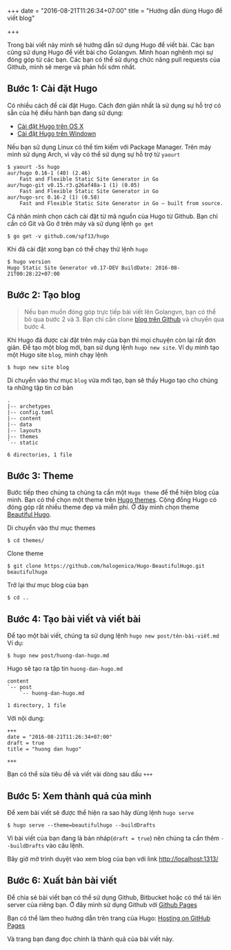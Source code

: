 +++
date = "2016-08-21T11:26:34+07:00"
title = "Hướng dẫn dùng Hugo để viết blog"

+++

Trong bài viết này mình sẽ hướng dẫn sử dụng  Hugo để viết bài. Các bạn cũng sử dụng Hugo để viết bài cho Golangvn. Mình hoan nghênh mọi sự đóng góp từ các bạn. Các bạn có thể sử dụng chức năng pull requests của Github, mình sẽ merge và phản hồi sớm nhất.

## Bước 1: Cài đặt Hugo
Có nhiều cách để cài đặt Hugo. Cách đơn giản nhất là sử dụng sự hỗ trợ có sẵn của hệ điều hành bạn đang sử dụng:

 - [Cài đặt Hugo trên OS X](https://gohugo.io/tutorials/installing-on-mac/)
 - [Cài đặt Hugo trên Windown](https://gohugo.io/tutorials/installing-on-windows/)
 
Nếu bạn sử dụng Linux có thể tìm kiếm với Package Manager. Trên máy mình sử dụng Arch, vì vậy có thể sử dụng sự hỗ trợ từ `yaourt`
```
$ yaourt -Ss hugo
aur/hugo 0.16-1 (40) (2.46)
    Fast and Flexible Static Site Generator in Go
aur/hugo-git v0.15.r3.g26af48a-1 (1) (0.05)
    Fast and Flexible Static Site Generator in Go
aur/hugo-src 0.16-2 (1) (0.58)
    Fast and Flexible Static Site Generator in Go — built from source.
```

Cá nhân mình chọn cách cài đặt từ mã nguồn của Hugo từ Github. Bạn chỉ cần có Git và Go ở trên máy và sử dụng lệnh `go get`

```
$ go get -v github.com/spf13/hugo
```

Khi đã cài đặt xong bạn có thể chạy thử lệnh `hugo`
```
$ hugo version
Hugo Static Site Generator v0.17-DEV BuildDate: 2016-08-21T00:28:22+07:00
```

## Bước 2: Tạo blog
> Nếu bạn muốn đóng góp trực tiếp bài viết lên Golangvn, bạn có thể bỏ qua bước 2 và 3. Bạn chỉ cần clone [blog trên Github](https://github.com/golangvn/blog) và chuyển qua bước 4.

Khi Hugo đã được cài đặt trên máy của bạn thì mọi chuyện còn lại rất đơn giản. Để tạo một blog mới, bạn sử dụng lệnh `hugo new site`. Ví dụ mình tạo một Hugo site `blog`, mình chạy lệnh
```
$ hugo new site blog
```
Di chuyển vào thư mục `blog` vừa mới tạo, bạn sẽ thấy Hugo tạo cho chúng ta những tập tin cơ bản
```
.
|-- archetypes
|-- config.toml
|-- content
|-- data
|-- layouts
|-- themes
`-- static

6 directories, 1 file
```
## Bước 3: Theme
Bước tiếp theo chúng ta chúng ta cần một `Hugo theme` để thể hiện blog của mình. Bạn có thể chọn một theme trên [Hugo themes](https://themes.gohugo.io/). Cộng đồng Hugo có đóng góp rất nhiều theme đẹp và miễn phí. Ở đây mình chọn theme [Beautiful Hugo](http://themes.gohugo.io/beautifulhugo/).

Di chuyển vào thư mục themes
```
$ cd themes/
```
Clone theme 
```
$ git clone https://github.com/halogenica/Hugo-BeautifulHugo.git beautifulhugo
```
Trở lại thư mục blog của bạn
```
$ cd ..
```
## Bước 4: Tạo bài viết và viết bài
Để tạo một bài viết, chúng ta sử dụng lệnh `hugo new post/tên-bài-viết.md`
Ví dụ:
```
$ hugo new post/huong-dan-hugo.md
```
Hugo sẽ tạo ra tập tin `huong-dan-hugo.md`
```
content
`-- post
    `-- huong-dan-hugo.md

1 directory, 1 file
```
Với nội dung: 
```
+++
date = "2016-08-21T11:26:34+07:00"
draft = true
title = "huong dan hugo"

+++

```
Bạn có thể sửa tiêu đề và viết vài dòng sau dấu `+++`
## Bước 5: Xem thành quả của mình
Để xem bài viết sẽ được thể hiện ra sao hãy dùng lệnh `hugo serve`
```
$ hugo serve --theme=beautifulhugo --buildDrafts
```
Vì bài viết của bạn đang là bản nháp(`draft = true`) nên chúng ta cần thêm `--buildDrafts` vào câu lệnh.

Bây giờ mở trình duyệt vào xem blog của bạn với link [http://localhost:1313/](http://localhost:1313/)

## Bước 6: Xuất bản bài viết
Để chia sẻ bài viết bạn có thể sử dụng Github, Bitbucket hoặc có thể tải lên server của riêng bạn. Ở đây mình sử dụng Github với [Github Pages](https://pages.github.com/)

Bạn có thể làm theo hướng dẫn trên trang của Hugo: [Hosting on GitHub Pages](https://gohugo.io/tutorials/github-pages-blog/
)

Và trang bạn đang đọc chính là thành quả của bài viết này.
